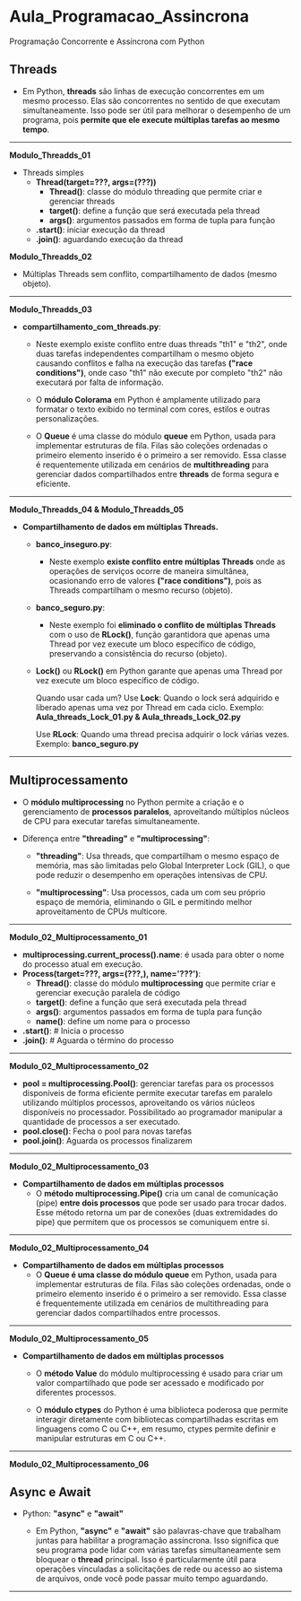 # Aula_Programacao_Assincrona
 Programação Concorrente e Assíncrona com Python

## Threads
- Em Python, __threads__ são linhas de execução concorrentes em um mesmo processo. Elas são concorrentes no sentido de que executam simultaneamente. Isso pode ser útil para melhorar o desempenho de um programa, pois __permite que ele execute múltiplas tarefas ao mesmo tempo__.
---

**Modulo_Threadds_01**
- Threads simples
    - __Thread(target=???, args=(???))__
        - __Thread()__:  classe do módulo threading que permite criar e gerenciar threads
        - __target()__: define a função que será executada pela thread
        - __args()__: argumentos passados em forma de tupla para função
    - __.start()__: iniciar execução da thread
    - __.join()__: aguardando execução da thread

**Modulo_Threadds_02**
- Múltiplas Threads sem conflito, compartilhamento de dados (mesmo objeto).
---

**Modulo_Threadds_03**
- __compartilhamento_com_threads.py__:
    - Neste exemplo existe conflito entre duas threads "th1" e "th2", onde duas tarefas independentes compartilham o mesmo objeto causando conflitos e falha na execução das tarefas __("race conditions")__, onde caso "th1" não execute por completo "th2" não executará por falta de informação.

    - O __módulo Colorama__ em Python é amplamente utilizado para formatar o texto exibido no terminal com cores, estilos e outras personalizações.
    - O __Queue__ é uma classe do módulo __queue__ em Python, usada para implementar estruturas de fila. Filas são coleções ordenadas o primeiro elemento inserido é o primeiro a ser removido. Essa classe é requentemente utilizada em cenários de __multithreading__ para gerenciar dados compartilhados entre __threads__ de forma segura e eficiente.
---

**Modulo_Threadds_04 & Modulo_Threadds_05**
- __Compartilhamento de dados em múltiplas Threads.__
    - __banco_inseguro.py__:
        - Neste exemplo __existe conflito entre múltiplas Threads__ onde as operações de serviços ocorre de maneira simultânea, ocasionando erro de valores __("race conditions")__, pois as Threads compartilham o mesmo recurso (objeto).

    - __banco_seguro.py__:
        - Neste exemplo foi __eliminado o conflito de múltiplas Threads__ com o uso de __RLock()__, função garantidora que apenas uma Thread por vez execute um bloco específico de código, preservando a consistência do recurso (objeto).

    - __Lock()__ ou __RLock()__ em Python garante que apenas uma Thread por vez execute um bloco específico de código.
        
        Quando usar cada um?
        Use __Lock__:
        Quando o lock será adquirido e liberado apenas uma vez por Thread em cada ciclo.
        Exemplo: __Aula_threads_Lock_01.py & Aula_threads_Lock_02.py__
        
        Use __RLock__:
        Quando uma thread precisa adquirir o lock várias vezes.
        Exemplo: __banco_seguro.py__
---

## Multiprocessamento
- O __módulo multiprocessing__ no Python permite a criação e o gerenciamento de __processos paralelos__, aproveitando múltiplos núcleos de CPU para executar tarefas simultaneamente.

- Diferença entre __"threading"__ e __"multiprocessing"__:
    - __"threading"__: Usa threads, que compartilham o mesmo espaço de memória, mas são limitadas pelo Global Interpreter Lock (GIL), o que pode reduzir o desempenho em operações intensivas de CPU.

    - __"multiprocessing"__: Usa processos, cada um com seu próprio espaço de memória, eliminando o GIL e permitindo melhor aproveitamento de CPUs multicore.
---

**Modulo_02_Multiprocessamento_01**

- __multiprocessing.current_process().name__: é usada para obter o nome do processo atual em execução.
- __Process(target=???, args=(???,), name='???')__:
    - __Thread()__:  classe do módulo __multiprocessing__ que permite criar e gerenciar execução paralela de código
    - __target()__: define a função que será executada pela thread
    - __args()__: argumentos passados em forma de tupla para função
    - __name()__: define um nome para o processo
- __.start()__: # Inicia o processo
- __.join()__: # Aguarda o término do processo
---

**Modulo_02_Multiprocessamento_02**
- __pool = multiprocessing.Pool()__: gerenciar tarefas para os processos disponíveis de forma eficiente permite executar tarefas em paralelo utilizando múltiplos processos, aproveitando os vários núcleos disponíveis no processador. Possibilitado ao programador manipular a quantidade de processos a ser executado. 
- __pool.close()__: Fecha o pool para novas tarefas
- __pool.join()__: Aguarda os processos finalizarem
---

**Modulo_02_Multiprocessamento_03**
- __Compartilhamento de dados em múltiplas processos__
    - O __método multiprocessing.Pipe()__ cria um canal de comunicação (pipe) __entre dois processos__ que pode ser usado para trocar dados. Esse método retorna um par de conexões (duas extremidades do pipe) que permitem que os processos se comuniquem entre si.
---

**Modulo_02_Multiprocessamento_04**
- __Compartilhamento de dados em múltiplas processos__
    - O __Queue é uma classe do módulo queue__ em Python, usada para implementar estruturas de fila. Filas são coleções ordenadas, onde o primeiro elemento inserido é o primeiro a ser removido. Essa classe é frequentemente utilizada em cenários de multithreading para gerenciar dados compartilhados entre processos.
---

**Modulo_02_Multiprocessamento_05**
- __Compartilhamento de dados em múltiplas processos__
    - O __método Value__ do módulo multiprocessing é usado para criar um valor compartilhado que pode ser acessado e modificado por diferentes processos.

    - O __módulo ctypes__ do Python é uma biblioteca poderosa que permite interagir diretamente com bibliotecas compartilhadas escritas em linguagens como C ou C++, em resumo, ctypes permite definir e manipular estruturas em C ou C++.
---

**Modulo_02_Multiprocessamento_06**


## Async  e Await
- Python: __"async"__ e __"await"__

    -   Em Python, __"async"__ e __"await"__ são palavras-chave que trabalham juntas para habilitar a programação assíncrona. Isso significa que seu programa pode lidar com várias tarefas simultaneamente sem bloquear o __thread__ principal. Isso é particularmente útil para operações vinculadas a solicitações de rede ou acesso ao sistema de arquivos, onde você pode passar muito tempo aguardando.
---